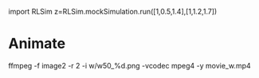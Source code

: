  import RLSim
 z=RLSim.mockSimulation.run([1,0.5,1.4],[1,1.2,1.7])
 
 # Animate
 ffmpeg -f image2 -r 2 -i w/w50_%d.png -vcodec mpeg4 -y movie_w.mp4
